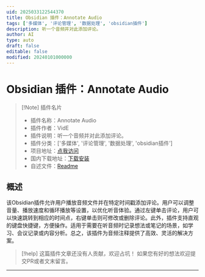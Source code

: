 ```yaml
---
uid: 2025033122544370
title: Obsidian 插件：Annotate Audio
tags: ['多媒体', '评论管理', '数据处理', 'obsidian插件']
description: 听一个音频并对此添加评论。
author: AI
type: auto
draft: false
editable: false
modified: 20240101000000
---
```


# Obsidian 插件：Annotate Audio

> [!Note] 插件名片
> - 插件名称：Annotate Audio
> - 插件作者：VidE
> - 插件说明：听一个音频并对此添加评论。
> - 插件分类：['多媒体', '评论管理', '数据处理', 'obsidian插件']
> - 项目地址：[点我访问](https://github.com/12-VidE/annotate-audio)
> - 国内下载地址：[下载安装](https://pkmer.cn/products/plugin/pluginMarket/?annotate-audio)
> - 自述文件：[Readme](https://ghproxy.net/https://raw.githubusercontent.com/12-VidE/annotate-audio/master/README.md)



## 概述

该Obsidian插件允许用户播放音频文件并在特定时间戳添加评论。用户可以调整音量、播放速度和循环播放等设置，以优化听音体验。通过左键单击评论，用户可以快速跳转到相应的时间点，右键单击则可修改或删除评论。此外，插件支持直观的键盘快捷键，方便操作。适用于需要在听音频时记录想法或笔记的场景，如学习、会议记录或内容分析。总之，该插件为音频注释提供了高效、灵活的解决方案。


> [!help] 
> 这篇插件文章还没有人贡献，欢迎占坑！
> 如果您有好的想法欢迎提交PR或者文末留言。
> 

---



